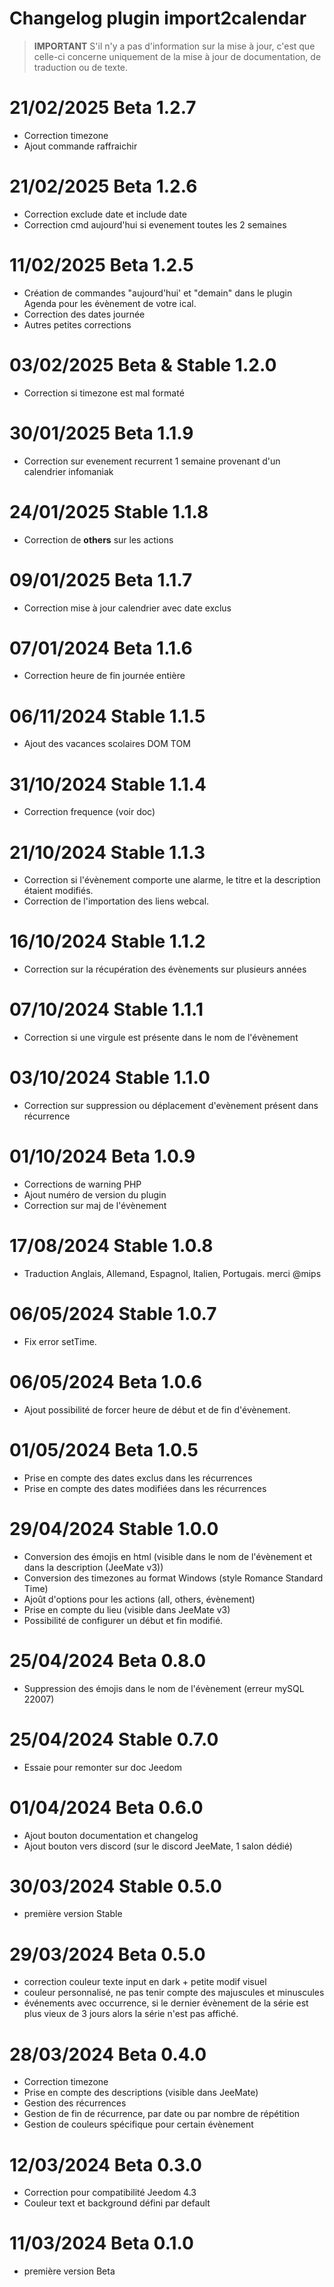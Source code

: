 # Changelog plugin import2calendar

>**IMPORTANT**
S'il n'y a pas d'information sur la mise à jour, c'est que celle-ci concerne uniquement de la mise à jour de documentation, de traduction ou de texte.

# 21/02/2025 Beta 1.2.7
- Correction timezone
- Ajout commande raffraichir

# 21/02/2025 Beta 1.2.6
- Correction exclude date et include date
- Correction cmd aujourd'hui si evenement toutes les 2 semaines

# 11/02/2025 Beta 1.2.5
- Création de commandes "aujourd'hui' et "demain" dans le plugin Agenda pour les évènement de votre ical.
- Correction des dates journée
- Autres petites corrections

# 03/02/2025 Beta & Stable 1.2.0
- Correction si timezone est mal formaté

# 30/01/2025 Beta 1.1.9
- Correction sur evenement recurrent 1 semaine provenant d'un calendrier infomaniak

# 24/01/2025 Stable 1.1.8
- Correction de **others** sur les actions

# 09/01/2025 Beta 1.1.7
- Correction mise à jour calendrier avec date exclus

# 07/01/2024 Beta 1.1.6
- Correction heure de fin journée entière

# 06/11/2024 Stable 1.1.5
- Ajout des vacances scolaires DOM TOM

# 31/10/2024 Stable 1.1.4
- Correction frequence (voir doc)

# 21/10/2024 Stable 1.1.3
- Correction si l'évènement comporte une alarme, le titre et la description étaient modifiés.
- Correction de l'importation des liens webcal.

# 16/10/2024 Stable 1.1.2
- Correction sur la récupération des évènements sur plusieurs années

# 07/10/2024 Stable 1.1.1
- Correction si une virgule est présente dans le nom de l'évènement

# 03/10/2024 Stable 1.1.0
- Correction sur suppression ou déplacement d'evènement présent dans récurrence

# 01/10/2024 Beta 1.0.9
- Corrections de warning PHP
- Ajout numéro de version du plugin
- Correction sur maj de l'évènement

# 17/08/2024 Stable 1.0.8
- Traduction Anglais, Allemand, Espagnol, Italien, Portugais. merci @mips

# 06/05/2024 Stable 1.0.7
- Fix error setTime.

# 06/05/2024 Beta 1.0.6
- Ajout possibilité de forcer heure de début et de fin d'évènement.

# 01/05/2024 Beta 1.0.5
- Prise en compte des dates exclus dans les récurrences
- Prise en compte des dates modifiées dans les récurrences

# 29/04/2024 Stable 1.0.0
- Conversion des émojis en html (visible dans le nom de l'évènement et dans la description (JeeMate v3))
- Conversion des timezones au format Windows (style Romance Standard Time)
- Ajoût d'options pour les actions (all, others, évènement)
- Prise en compte du lieu (visible dans JeeMate v3)
- Possibilité de configurer un début et fin modifié.

# 25/04/2024 Beta 0.8.0
- Suppression des émojis dans le nom de l'évènement (erreur mySQL 22007)

# 25/04/2024 Stable 0.7.0
- Essaie pour remonter sur doc Jeedom

# 01/04/2024 Beta 0.6.0
- Ajout bouton documentation et changelog
- Ajout bouton vers discord (sur le discord JeeMate, 1 salon dédié)

# 30/03/2024 Stable 0.5.0
- première version Stable

# 29/03/2024 Beta 0.5.0
- correction couleur texte input en dark + petite modif visuel
- couleur personnalisé, ne pas tenir compte des majuscules et minuscules
- événements avec occurrence, si le dernier évènement de la série est plus vieux de 3 jours alors la série n'est pas affiché.

# 28/03/2024 Beta 0.4.0
- Correction timezone
- Prise en compte des descriptions (visible dans JeeMate)
- Gestion des récurrences
- Gestion de fin de récurrence, par date ou par nombre de répétition
- Gestion de couleurs spécifique pour certain évènement

# 12/03/2024 Beta 0.3.0
- Correction pour compatibilité Jeedom 4.3
- Couleur text et background défini par default

# 11/03/2024 Beta 0.1.0
- première version Beta